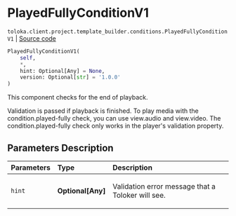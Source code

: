 # PlayedFullyConditionV1
`toloka.client.project.template_builder.conditions.PlayedFullyConditionV1` | [Source code](https://github.com/Toloka/toloka-kit/blob/v1.1.4/src/client/project/template_builder/conditions.py#L204)

```python
PlayedFullyConditionV1(
    self,
    *,
    hint: Optional[Any] = None,
    version: Optional[str] = '1.0.0'
)
```

This component checks for the end of playback.


Validation is passed if playback is finished. To play media with the condition.played-fully check, you can use
view.audio and view.video. The condition.played-fully check only works in the player's validation property.

## Parameters Description

| Parameters | Type | Description |
| :----------| :----| :-----------|
`hint`|**Optional\[Any\]**|<p>Validation error message that a Toloker will see.</p>
